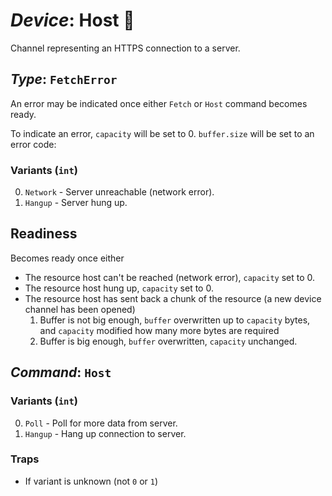 # *Device*: Host 🧪

Channel representing an HTTPS connection to a server.

## *Type*: `FetchError`
An error may be indicated once either `Fetch` or `Host` command becomes ready.

To indicate an error, `capacity` will be set to 0.  `buffer.size` will be set to
an error code:

### Variants (`int`)
 0. `Network` - Server unreachable (network error).
 1. `Hangup` - Server hung up.

## Readiness

Becomes ready once either

 - The resource host can't be reached (network error), `capacity` set to 0.
 - The resource host hung up, `capacity` set to 0.
 - The resource host has sent back a chunk of the resource (a new device
    channel has been opened)
   1. Buffer is not big enough, `buffer` overwritten up to `capacity` bytes, and
      `capacity` modified how many more bytes are required
   2. Buffer is big enough, `buffer` overwritten, `capacity` unchanged.

## *Command*: `Host`

### Variants (`int`)
 0. `Poll` - Poll for more data from server.
 1. `Hangup` - Hang up connection to server.

### Traps
 - If variant is unknown (not `0` or `1`)
